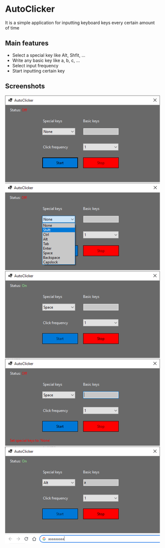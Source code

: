 # AutoClicker
It is a simple application for inputting keyboard keys every certain amount of time

## Main features
* Select a special key like Alt, Shfit, ...
* Write any basic key like a, b, c, ...
* Select input frequency
* Start inputting certain key

## Screenshots
![Start window](Screenshots/main.PNG)
![Special key](Screenshots/special.png)
![Inputing special key](Screenshots/start.PNG)
![Normal key](Screenshots/normal.PNG)
![Inputing normal key](Screenshots/start2.PNG)
![A certain key that was inputted](Screenshots/keys.PNG)